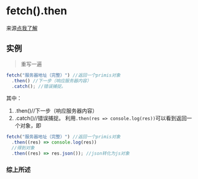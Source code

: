 # fetch().then

来源[点我了解](https://www.freesion.com/article/59231320087/)

## 实例

> 重写一遍

```js
fetch("服务器地址（完整）") //返回一个primis对象
  .then() //下一步（响应服务器内容）
  .catch(); //错误捕捉。
```

其中：

1.  .then()//下一步（响应服务器内容）
2.  .catch()//错误捕捉。
    利用`.then(res => console.log(res))`可以看到返回一个对象，即

```js
fetch("服务器地址（完整）") //返回一个primis对象
  .then((res) => console.log(res))
  //得到对象
  .then((res) => res.json()); //json转化为js对象
```

### 综上所述
